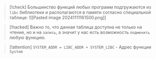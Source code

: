 
> [!check] 
> Большинство функций любых программ подгружаются из `libc` библиотеки и располагаются в памяти согласно специальной таблице:
> ![[Pasted image 20241111161500.png]]

> [!hacked] 
> Важно то, что данная таблица доступна не только на чтение, но и на `запись`, а значит у нас есть возможность `подменить` любую функцию.

> [!attention] 
> `SYSTEM_ADDR = LIBC_ADDR + SYSTEM_LIBC` - Адрес функции `System`


